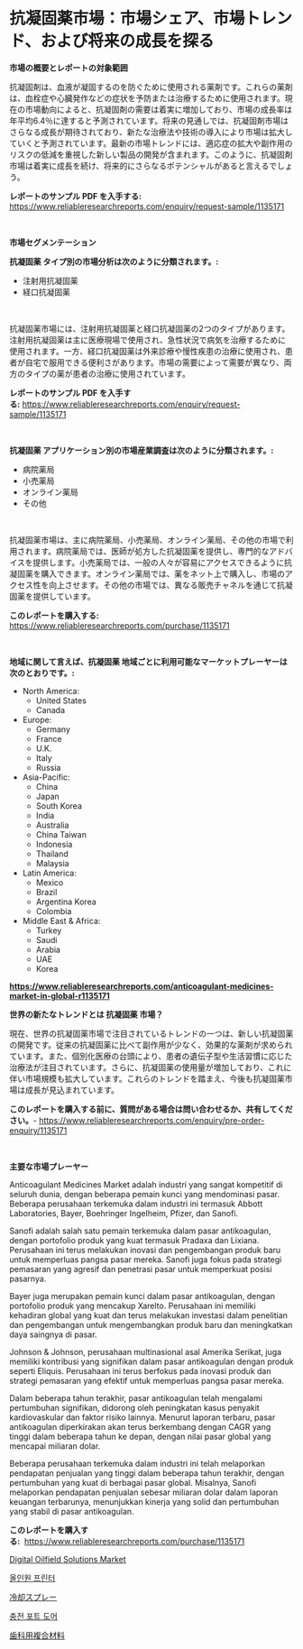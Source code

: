 <p><h1>抗凝固薬市場：市場シェア、市場トレンド、および将来の成長を探る</h1></p><p><strong>市場の概要とレポートの対象範囲</strong></p>
<p><p>抗凝固剤は、血液が凝固するのを防ぐために使用される薬剤です。これらの薬剤は、血栓症や心臓発作などの症状を予防または治療するために使用されます。現在の市場動向によると、抗凝固剤の需要は着実に増加しており、市場の成長率は年平均6.4％に達すると予測されています。将来の見通しでは、抗凝固剤市場はさらなる成長が期待されており、新たな治療法や技術の導入により市場は拡大していくと予測されています。最新の市場トレンドには、適応症の拡大や副作用のリスクの低減を重視した新しい製品の開発が含まれます。このように、抗凝固剤市場は着実に成長を続け、将来的にさらなるポテンシャルがあると言えるでしょう。</p></p>
<p><strong>レポートのサンプル PDF を入手する:</strong> <a href="https://www.reliableresearchreports.com/enquiry/request-sample/1135171">https://www.reliableresearchreports.com/enquiry/request-sample/1135171</a></p>
<p>&nbsp;</p>
<p><strong>市場セグメンテーション</strong></p>
<p><strong>抗凝固薬 タイプ別の市場分析は次のように分類されます。:</strong></p>
<p><ul><li>注射用抗凝固薬</li><li>経口抗凝固薬</li></ul></p>
<p>&nbsp;</p>
<p><p>抗凝固薬市場には、注射用抗凝固薬と経口抗凝固薬の2つのタイプがあります。注射用抗凝固薬は主に医療現場で使用され、急性状況で病気を治療するために使用されます。一方、経口抗凝固薬は外来診療や慢性疾患の治療に使用され、患者が自宅で服用できる便利さがあります。市場の需要によって需要が異なり、両方のタイプの薬が患者の治療に使用されています。</p></p>
<p><strong>レポートのサンプル PDF を入手する:</strong>&nbsp;<a href="https://www.reliableresearchreports.com/enquiry/request-sample/1135171">https://www.reliableresearchreports.com/enquiry/request-sample/1135171</a></p>
<p>&nbsp;</p>
<p><strong> 抗凝固薬 アプリケーション別の市場産業調査は次のように分類されます。:</strong></p>
<p><ul><li>病院薬局</li><li>小売薬局</li><li>オンライン薬局</li><li>その他</li></ul></p>
<p>&nbsp;</p>
<p><p>抗凝固薬市場は、主に病院薬局、小売薬局、オンライン薬局、その他の市場で利用されます。病院薬局では、医師が処方した抗凝固薬を提供し、専門的なアドバイスを提供します。小売薬局では、一般の人々が容易にアクセスできるように抗凝固薬を購入できます。オンライン薬局では、薬をネット上で購入し、市場のアクセス性を向上させます。その他の市場では、異なる販売チャネルを通じて抗凝固薬を提供しています。</p></p>
<p><strong>このレポートを購入する:</strong>&nbsp; <a href="https://www.reliableresearchreports.com/purchase/1135171">https://www.reliableresearchreports.com/purchase/1135171</a></p>
<p>&nbsp;</p>
<p><strong>地域に関して言えば、抗凝固薬 地域ごとに利用可能なマーケットプレーヤーは次のとおりです。:</strong></p>
<p><ul>
    <li>
        North America:
        <ul>
            <li>United States</li>
            <li>Canada</li>
        </ul>
    </li>
    <li>
        Europe:
        <ul>
            <li>Germany</li>
            <li>France</li>
            <li>U.K.</li>
            <li>Italy</li>
            <li>Russia</li>
        </ul>
    </li>
    <li>
        Asia-Pacific:
        <ul>
            <li>China</li>
            <li>Japan</li>
            <li>South Korea</li>
            <li>India</li>
            <li>Australia</li>
            <li>China Taiwan</li>
            <li>Indonesia</li>
            <li>Thailand</li>
            <li>Malaysia</li>
        </ul>
    </li>
    <li>
        Latin America:
        <ul>
            <li>Mexico</li>
            <li>Brazil</li>
            <li>Argentina Korea</li>
            <li>Colombia</li>
        </ul>
    </li>
    <li>
        Middle East & Africa:
        <ul>
            <li>Turkey</li>
            <li>Saudi</li>
            <li>Arabia</li>
            <li>UAE</li>
            <li>Korea</li>
        </ul>
    </li>
    </ul></p>
<p><strong><a href="https://www.reliableresearchreports.com/anticoagulant-medicines-market-in-global-r1135171">https://www.reliableresearchreports.com/anticoagulant-medicines-market-in-global-r1135171</a></strong>&nbsp;</p>
<p><strong>世界の新たなトレンドとは 抗凝固薬 市場？</strong></p>
<p><p>現在、世界の抗凝固薬市場で注目されているトレンドの一つは、新しい抗凝固薬の開発です。従来の抗凝固薬に比べて副作用が少なく、効果的な薬剤が求められています。また、個別化医療の台頭により、患者の遺伝子型や生活習慣に応じた治療法が注目されています。さらに、抗凝固薬の使用量が増加しており、これに伴い市場規模も拡大しています。これらのトレンドを踏まえ、今後も抗凝固薬市場は成長が見込まれています。</p></p>
<p><strong>このレポートを購入する前に、質問がある場合は問い合わせるか、共有してください。</strong>- <a href="https://www.reliableresearchreports.com/enquiry/pre-order-enquiry/1135171">https://www.reliableresearchreports.com/enquiry/pre-order-enquiry/1135171</a></p>
<p>&nbsp;</p>
<p><strong>主要な市場プレーヤー</strong></p>
<p><p>Anticoagulant Medicines Market adalah industri yang sangat kompetitif di seluruh dunia, dengan beberapa pemain kunci yang mendominasi pasar. Beberapa perusahaan terkemuka dalam industri ini termasuk Abbott Laboratories, Bayer, Boehringer Ingelheim, Pfizer, dan Sanofi.</p><p>Sanofi adalah salah satu pemain terkemuka dalam pasar antikoagulan, dengan portofolio produk yang kuat termasuk Pradaxa dan Lixiana. Perusahaan ini terus melakukan inovasi dan pengembangan produk baru untuk memperluas pangsa pasar mereka. Sanofi juga fokus pada strategi pemasaran yang agresif dan penetrasi pasar untuk memperkuat posisi pasarnya.</p><p>Bayer juga merupakan pemain kunci dalam pasar antikoagulan, dengan portofolio produk yang mencakup Xarelto. Perusahaan ini memiliki kehadiran global yang kuat dan terus melakukan investasi dalam penelitian dan pengembangan untuk mengembangkan produk baru dan meningkatkan daya saingnya di pasar.</p><p>Johnson & Johnson, perusahaan multinasional asal Amerika Serikat, juga memiliki kontribusi yang signifikan dalam pasar antikoagulan dengan produk seperti Eliquis. Perusahaan ini terus berfokus pada inovasi produk dan strategi pemasaran yang efektif untuk memperluas pangsa pasar mereka.</p><p>Dalam beberapa tahun terakhir, pasar antikoagulan telah mengalami pertumbuhan signifikan, didorong oleh peningkatan kasus penyakit kardiovaskular dan faktor risiko lainnya. Menurut laporan terbaru, pasar antikoagulan diperkirakan akan terus berkembang dengan CAGR yang tinggi dalam beberapa tahun ke depan, dengan nilai pasar global yang mencapai miliaran dolar.</p><p>Beberapa perusahaan terkemuka dalam industri ini telah melaporkan pendapatan penjualan yang tinggi dalam beberapa tahun terakhir, dengan pertumbuhan yang kuat di berbagai pasar global. Misalnya, Sanofi melaporkan pendapatan penjualan sebesar miliaran dolar dalam laporan keuangan terbarunya, menunjukkan kinerja yang solid dan pertumbuhan yang stabil di pasar antikoagulan.</p></p>
<p><strong>このレポートを購入する:</strong>&nbsp;&nbsp;<a href="https://www.reliableresearchreports.com/purchase/1135171">https://www.reliableresearchreports.com/purchase/1135171</a></p>
<p><p><a href="https://github.com/jj19131/Market-Research-Report-List-2/blob/main/digital-oilfield-solutions-market.md">Digital Oilfield Solutions Market</a></p><p><a href="https://github.com/wallacBahrtyinger567686/Market-Research-Report-List-1/blob/main/589528124396.md">올인원 프린터</a></p><p><a href="https://github.com/joaejkdzgyljvo6/Market-Research-Report-List-1/blob/main/310576526272.md">冷却スプレー</a></p><p><a href="https://medium.com/@adonispellea2022/%EC%B6%A9%EC%A0%84-%ED%8F%AC%ED%8A%B8-%EB%8F%84%EC%96%B4-%EC%8B%9C%EC%9E%A5-%EC%A1%B0%EC%82%AC-%EB%B3%B4%EA%B3%A0%EC%84%9C-%EA%B7%B8-%EC%97%AD%EC%82%AC-%EB%B0%8F-2031%EB%85%84%EA%B9%8C%EC%A7%80%EC%9D%98-%EC%98%88%EC%B8%A1-2024%EB%85%84-57edf306aa18">충전 포트 도어</a></p><p><a href="https://github.com/ppmazlotr77499/Market-Research-Report-List-1/blob/main/642124126273.md">歯科用複合材料</a></p></p>
